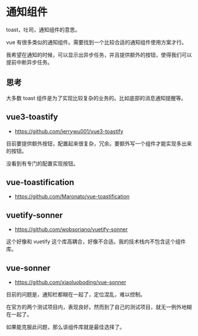 # 通知组件

toast，吐司，通知组件的意思。

vue 有很多类似的通知组件。需要找到一个比较合适的通知组件使用方案才行。

我希望在通知的时候，可以显示出异步任务，并且提供额外的按钮，使得我们可以提前中断异步任务。

## 思考

大多数 toast 组件是为了实现比较复杂的业务的。比如底部的消息通知提醒等。

## vue3-toastify

- https://github.com/jerrywu001/vue3-toastify

目前要提供额外按钮，配置起来很复杂，冗余。要额外写一个组件才能实现多出来的按钮。

没看到有专门的配置实现按钮。

## vue-toastification

- https://github.com/Maronato/vue-toastification

## vuetify-sonner

- https://github.com/wobsoriano/vuetify-sonner

这个好像和 vuetify 这个库高耦合，好像不合适。我的技术栈内不包含这个组件库。

## vue-sonner

- https://github.com/xiaoluoboding/vue-sonner

目前的问题是，通知栏都糊在一起了，定位混乱，难以控制。

在官方的两个测试项目内，表现良好。然而到了自己的测试项目，就无一例外地糊在一起了。

如果能克服此问题，那么该组件库就是最佳选择了。
